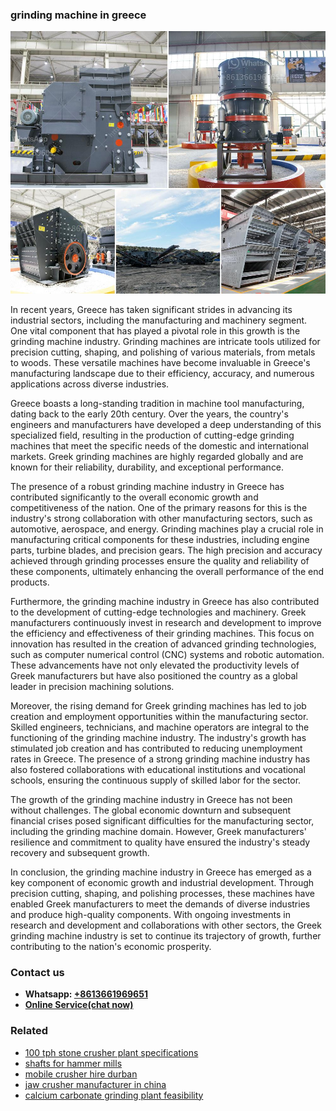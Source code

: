 <h3>grinding machine in greece</h3><img src='1704951789.jpg' alt=''><p>In recent years, Greece has taken significant strides in advancing its industrial sectors, including the manufacturing and machinery segment. One vital component that has played a pivotal role in this growth is the grinding machine industry. Grinding machines are intricate tools utilized for precision cutting, shaping, and polishing of various materials, from metals to woods. These versatile machines have become invaluable in Greece's manufacturing landscape due to their efficiency, accuracy, and numerous applications across diverse industries.</p><p>Greece boasts a long-standing tradition in machine tool manufacturing, dating back to the early 20th century. Over the years, the country's engineers and manufacturers have developed a deep understanding of this specialized field, resulting in the production of cutting-edge grinding machines that meet the specific needs of the domestic and international markets. Greek grinding machines are highly regarded globally and are known for their reliability, durability, and exceptional performance.</p><p>The presence of a robust grinding machine industry in Greece has contributed significantly to the overall economic growth and competitiveness of the nation. One of the primary reasons for this is the industry's strong collaboration with other manufacturing sectors, such as automotive, aerospace, and energy. Grinding machines play a crucial role in manufacturing critical components for these industries, including engine parts, turbine blades, and precision gears. The high precision and accuracy achieved through grinding processes ensure the quality and reliability of these components, ultimately enhancing the overall performance of the end products.</p><p>Furthermore, the grinding machine industry in Greece has also contributed to the development of cutting-edge technologies and machinery. Greek manufacturers continuously invest in research and development to improve the efficiency and effectiveness of their grinding machines. This focus on innovation has resulted in the creation of advanced grinding technologies, such as computer numerical control (CNC) systems and robotic automation. These advancements have not only elevated the productivity levels of Greek manufacturers but have also positioned the country as a global leader in precision machining solutions.</p><p>Moreover, the rising demand for Greek grinding machines has led to job creation and employment opportunities within the manufacturing sector. Skilled engineers, technicians, and machine operators are integral to the functioning of the grinding machine industry. The industry's growth has stimulated job creation and has contributed to reducing unemployment rates in Greece. The presence of a strong grinding machine industry has also fostered collaborations with educational institutions and vocational schools, ensuring the continuous supply of skilled labor for the sector.</p><p>The growth of the grinding machine industry in Greece has not been without challenges. The global economic downturn and subsequent financial crises posed significant difficulties for the manufacturing sector, including the grinding machine domain. However, Greek manufacturers' resilience and commitment to quality have ensured the industry's steady recovery and subsequent growth.</p><p>In conclusion, the grinding machine industry in Greece has emerged as a key component of economic growth and industrial development. Through precision cutting, shaping, and polishing processes, these machines have enabled Greek manufacturers to meet the demands of diverse industries and produce high-quality components. With ongoing investments in research and development and collaborations with other sectors, the Greek grinding machine industry is set to continue its trajectory of growth, further contributing to the nation's economic prosperity.</p><h3>Contact us</h3><ul><li><strong>Whatsapp:&nbsp;<a href="https://wa.me/8613661969651">+8613661969651</a></strong></li><li><a href="https://swt.shibang-china.com/?git&amp;zhl&amp;grinding machine in greece"><strong>Online Service(chat now)</strong></a></li></ul><h3>Related</h3><ul><li><a href='100 tph stone crusher plant specifications.md'>100 tph stone crusher plant specifications</a></li><li><a href='shafts for hammer mills.md'>shafts for hammer mills</a></li><li><a href='mobile crusher hire durban.md'>mobile crusher hire durban</a></li><li><a href='jaw crusher manufacturer in china.md'>jaw crusher manufacturer in china</a></li><li><a href='calcium carbonate grinding plant feasibility.md'>calcium carbonate grinding plant feasibility</a></li></ul>